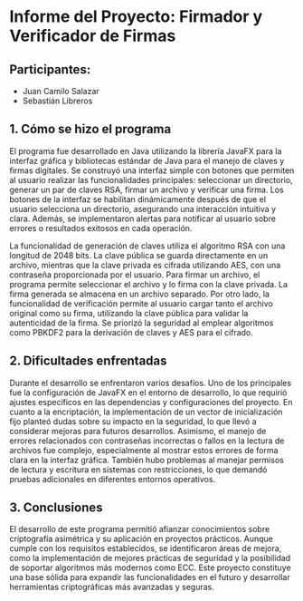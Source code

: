 # Informe del Proyecto: Firmador y Verificador de Firmas

## Participantes:

* Juan Camilo Salazar
* Sebastián Libreros

## 1. Cómo se hizo el programa

El programa fue desarrollado en Java utilizando la librería JavaFX para la interfaz gráfica y bibliotecas estándar de Java para el manejo de claves y firmas digitales. Se construyó una interfaz simple con botones que permiten al usuario realizar las funcionalidades principales: seleccionar un directorio, generar un par de claves RSA, firmar un archivo y verificar una firma. Los botones de la interfaz se habilitan dinámicamente después de que el usuario selecciona un directorio, asegurando una interacción intuitiva y clara. Además, se implementaron alertas para notificar al usuario sobre errores o resultados exitosos en cada operación.

La funcionalidad de generación de claves utiliza el algoritmo RSA con una longitud de 2048 bits. La clave pública se guarda directamente en un archivo, mientras que la clave privada es cifrada utilizando AES, con una contraseña proporcionada por el usuario. Para firmar un archivo, el programa permite seleccionar el archivo y lo firma con la clave privada. La firma generada se almacena en un archivo separado. Por otro lado, la funcionalidad de verificación permite al usuario cargar tanto el archivo original como su firma, utilizando la clave pública para validar la autenticidad de la firma. Se priorizó la seguridad al emplear algoritmos como PBKDF2 para la derivación de claves y AES para el cifrado.

## 2. Dificultades enfrentadas

Durante el desarrollo se enfrentaron varios desafíos. Uno de los principales fue la configuración de JavaFX en el entorno de desarrollo, lo que requirió ajustes específicos en las dependencias y configuraciones del proyecto. En cuanto a la encriptación, la implementación de un vector de inicialización fijo planteó dudas sobre su impacto en la seguridad, lo que llevó a considerar mejoras para futuros desarrollos. Asimismo, el manejo de errores relacionados con contraseñas incorrectas o fallos en la lectura de archivos fue complejo, especialmente al mostrar estos errores de forma clara en la interfaz gráfica. También hubo problemas al manejar permisos de lectura y escritura en sistemas con restricciones, lo que demandó pruebas adicionales en diferentes entornos operativos.

## 3. Conclusiones

El desarrollo de este programa permitió afianzar conocimientos sobre criptografía asimétrica y su aplicación en proyectos prácticos. Aunque cumple con los requisitos establecidos, se identificaron áreas de mejora, como la implementación de mejores prácticas de seguridad y la posibilidad de soportar algoritmos más modernos como ECC. Este proyecto constituye una base sólida para expandir las funcionalidades en el futuro y desarrollar herramientas criptográficas más avanzadas y seguras.
